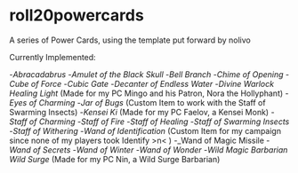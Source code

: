 # roll20powercards
A series of Power Cards, using the template put forward by nolivo

Currently Implemented:

-_Abracadabrus_
-_Amulet of the Black Skull_
-_Bell Branch_
-_Chime of Opening_
-_Cube of Force_
-_Cubic Gate_
-_Decanter of Endless Water_
-_Divine Warlock Healing Light_ (Made for my PC Mingo and his Patron, Nora the Hollyphant)
-_Eyes of Charming_
-_Jar of Bugs_ (Custom Item to work with the Staff of Swarming Insects)
-_Kensei Ki_ (Made for my PC Faelov, a Kensei Monk)
-_Staff of Charming_
-_Staff of Fire_
-_Staff of Healing_
-_Staff of Swarming Insects_
-_Staff of Withering_
-_Wand of Identification_ (Custom Item for my campaign since none of my players took Identify >n< )
-_Wand of Magic Missile
-_Wand of Secrets_
-_Wand of Winter_
-_Wand of Wonder_
-_Wild Magic Barbarian Wild Surge_ (Made for my PC Nin, a Wild Surge Barbarian)
